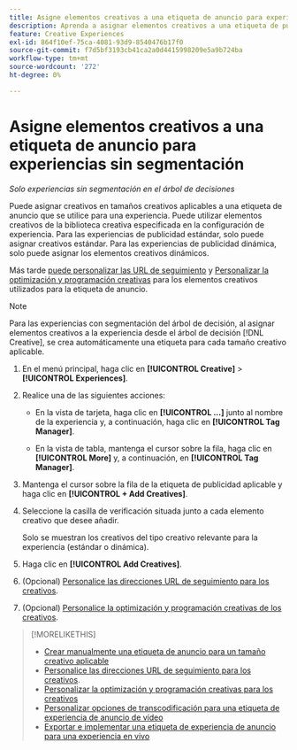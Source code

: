 ```yaml
---
title: Asigne elementos creativos a una etiqueta de anuncio para experiencias sin segmentación
description: Aprenda a asignar elementos creativos a una etiqueta de publicidad para un tamaño creativo específico.
feature: Creative Experiences
exl-id: 864f10ef-75ca-4081-93d9-8540476b17f0
source-git-commit: f7d5bf3193cb41ca2a0d4415998209e5a9b724ba
workflow-type: tm+mt
source-wordcount: '272'
ht-degree: 0%

---
```


# Asigne elementos creativos a una etiqueta de anuncio para experiencias sin segmentación

*Solo experiencias sin segmentación en el árbol de decisiones*

Puede asignar creativos en tamaños creativos aplicables a una etiqueta de anuncio que se utilice para una experiencia. Puede utilizar elementos creativos de la biblioteca creativa especificada en la configuración de experiencia. Para las experiencias de publicidad estándar, solo puede asignar creativos estándar. Para las experiencias de publicidad dinámica, solo puede asignar los elementos creativos dinámicos.<!-- Clarify what this does. It adds the image to the experience, but how does optimization work with multiple ad tags? -->

Más tarde [puede personalizar las URL de seguimiento](experience-tracking-urls-no-targeting.md) y [Personalizar la optimización y programación creativas](experience-optimization-scheduling-no-targeting.md) para los elementos creativos utilizados para la etiqueta de anuncio.

>[!NOTE]
>
>Para las experiencias con segmentación del árbol de decisión, al asignar elementos creativos a la experiencia desde el árbol de decisión [!DNL Creative], se crea automáticamente una etiqueta para cada tamaño creativo aplicable.

1. En el menú principal, haga clic en **[!UICONTROL Creative]** > **[!UICONTROL Experiences]**.

1. Realice una de las siguientes acciones:

   * En la vista de tarjeta, haga clic en **[!UICONTROL ...]** junto al nombre de la experiencia y, a continuación, haga clic en **[!UICONTROL Tag Manager]**.

   * En la vista de tabla, mantenga el cursor sobre la fila, haga clic en **[!UICONTROL More]** y, a continuación, en **[!UICONTROL Tag Manager]**.

1. Mantenga el cursor sobre la fila de la etiqueta de publicidad aplicable y haga clic en **[!UICONTROL + Add Creatives]**. <!-- Tag Manager has only a list view, but no card view, as of 2/2. -->

1. Seleccione la casilla de verificación situada junto a cada elemento creativo que desee añadir.

   Solo se muestran los creativos del tipo creativo relevante para la experiencia (estándar o dinámica).

1. Haga clic en **[!UICONTROL Add Creatives]**.

1. (Opcional) [Personalice las direcciones URL de seguimiento para los creativos](experience-tracking-urls-no-targeting.md).

1. (Opcional) [Personalice la optimización y programación creativas de los creativos](experience-optimization-scheduling-no-targeting.md).

>[!MORELIKETHIS]
>* [Crear manualmente una etiqueta de anuncio para un tamaño creativo aplicable](experience-tag-create-manually.md)
>* [Personalice las direcciones URL de seguimiento para los creativos](experience-tracking-urls-no-targeting.md).
>* [Personalizar la optimización y programación creativas para los creativos](experience-optimization-scheduling-no-targeting.md)
>* [Personalizar opciones de transcodificación para una etiqueta de experiencia de anuncio de vídeo](experience-tag-video-transcoding.md)
>* [Exportar e implementar una etiqueta de experiencia de anuncio para una experiencia en vivo](experience-tag-export.md)
